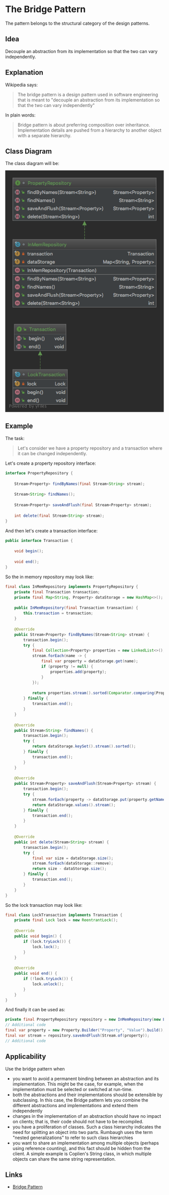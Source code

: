 # The Bridge Pattern

The pattern belongs to the structural category of the design patterns.

## Idea 

Decouple an abstraction from its implementation so that the two can vary independently.

## Explanation

Wikipedia says:

> The bridge pattern is a design pattern used in software engineering that is meant to "decouple an abstraction from its 
implementation so that the two can vary independently"

In plain words:

> Bridge pattern is about preferring composition over inheritance. Implementation details are pushed from a hierarchy 
to another object with a separate hierarchy.

## Class Diagram

The class diagram will be:

![alt text](../etc/bridge.png "Bridge class diagram")

## Example

The task:

> Let's consider we have a property repository and a transaction where it can be changed independently.

Let's create a property repository interface:

```java
interface PropertyRepository {

    Stream<Property> findByNames(final Stream<String> stream);

    Stream<String> findNames();

    Stream<Property> saveAndFlush(final Stream<Property> stream);

    int delete(final Stream<String> stream);
}
```

And then let's create a transaction interface:

```java
public interface Transaction {

    void begin();

    void end();
}
```

So the in memory repository may look like:

```java
final class InMemRepository implements PropertyRepository {
    private final Transaction transaction;
    private final Map<String, Property> dataStorage = new HashMap<>();

    public InMemRepository(final Transaction transaction) {
        this.transaction = transaction;
    }

    @Override
    public Stream<Property> findByNames(Stream<String> stream) {
        transaction.begin();
        try {
            final Collection<Property> properties = new LinkedList<>();
            stream.forEach(name -> {
                final var property = dataStorage.get(name);
                if (property != null) {
                    properties.add(property);
                }
            });

            return properties.stream().sorted(Comparator.comparing(Property::getName));
        } finally {
            transaction.end();
        }
    }

    @Override
    public Stream<String> findNames() {
        transaction.begin();
        try {
            return dataStorage.keySet().stream().sorted();
        } finally {
            transaction.end();
        }
    }

    @Override
    public Stream<Property> saveAndFlush(Stream<Property> stream) {
        transaction.begin();
        try {
            stream.forEach(property -> dataStorage.put(property.getName(), property));
            return dataStorage.values().stream();
        } finally {
            transaction.end();
        }
    }

    @Override
    public int delete(Stream<String> stream) {
        transaction.begin();
        try {
            final var size = dataStorage.size();
            stream.forEach(dataStorage::remove);
            return size - dataStorage.size();
        } finally {
            transaction.end();
        }
    }
}
```

So the lock transaction may look like:

```java
final class LockTransaction implements Transaction {
    private final Lock lock = new ReentrantLock();

    @Override
    public void begin() {
        if (lock.tryLock()) {
            lock.lock();
        }
    }

    @Override
    public void end() {
        if (!lock.tryLock()) {
            lock.unlock();
        }
    }
}
```

And finally it can be used as:

```java
private final PropertyRepository repository = new InMemRepository(new LockTransaction());
// Additional code
final var property = new Property.Builder("Property", "Value").build();
final var stream = repository.saveAndFlush(Stream.of(property));
// Additional code
```

## Applicability
Use the bridge pattern when

* you want to avoid a permanent binding between an abstraction and its implementation. This might be the case, 
for example, when the implementation must be selected or switched at run-time.
* both the abstractions and their implementations should be extensible by subclassing. In this case, the Bridge pattern 
lets you combine the different abstractions and implementations and extend them independently
* changes in the implementation of an abstraction should have no impact on clients; that is, their code should not have 
to be recompiled.
* you have a proliferation of classes. Such a class hierarchy indicates the need for splitting an object into two parts. 
Rumbaugh uses the term "nested generalizations" to refer to such class hierarchies
* you want to share an implementation among multiple objects (perhaps using reference counting), and this fact should be 
hidden from the client. A simple example is Coplien's String class, in which multiple objects can share 
the same string representation.

## Links

* [Bridge Pattern](https://en.wikipedia.org/wiki/Bridge_pattern)